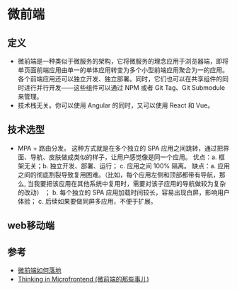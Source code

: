 # 微前端

## 定义
* 微前端是一种类似于微服务的架构，它将微服务的理念应用于浏览器端，即将单页面前端应用由单一的单体应用转变为多个小型前端应用聚合为一的应用。各个前端应用还可以独立开发、独立部署。同时，它们也可以在共享组件的同时进行并行开发——这些组件可以通过 NPM 或者 Git Tag、Git Submodule 来管理。
* 技术栈无关。你可以使用 Angular 的同时，又可以使用 React 和 Vue。

## 技术选型
*  MPA + 路由分发。
这种方式就是在多个独立的 SPA 应用之间跳转，通过把界面、导航、皮肤做成类似的样子，让用户感觉像是同一个应用。
优点：a. 框架无关；b. 独立开发、部署、运行； c. 应用之间 100% 隔离。
缺点：a. 应用之间的彻底割裂导致复用困难。（比如，每个应用左侧和顶部都带有导航，那么, 当我要把该应用在其他系统中复用时，需要对该子应用的导航做较为复杂的改动） ；
b. 每个独立的 SPA 应用加载时间较长，容易出现白屏，影响用户体验；
c. 后续如果要做同屏多应用，不便于扩展。

## web移动端


## 参考
* [微前端如何落地](https://insights.thoughtworks.cn/how-does-micro-front-end-land/)
* [Thinking in Microfrontend (微前端的那些事儿)](https://microfrontends.cn/)